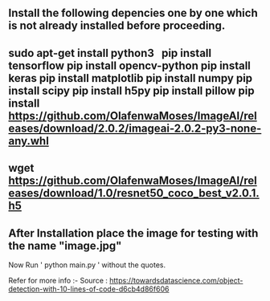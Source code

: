 Install the following depencies one by one which is not already installed before proceeding.
------------------------------
sudo apt-get install python3 &nbsp;
pip install tensorflow
pip install opencv-python
pip install keras
pip install matplotlib
pip install numpy
pip install scipy
pip install h5py
pip install pillow
pip install https://github.com/OlafenwaMoses/ImageAI/releases/download/2.0.2/imageai-2.0.2-py3-none-any.whl
------------------------------
wget https://github.com/OlafenwaMoses/ImageAI/releases/download/1.0/resnet50_coco_best_v2.0.1.h5
------------------------------
After Installation place the image for testing with the name "image.jpg"
------------------------------
Now Run ' python main.py ' without the quotes.

Refer for more info :- 
Source : https://towardsdatascience.com/object-detection-with-10-lines-of-code-d6cb4d86f606

